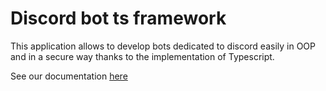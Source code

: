 # Discord bot ts framework

This application allows to develop bots dedicated to discord easily in OOP and in a secure way thanks to the implementation of Typescript.

See our documentation [here](https://leadcodedev.gitbook.io/discord-ts-app)

